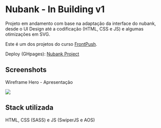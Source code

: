 # Nubank - In Building v1

Projeto em andamento com base na adaptação da interface do nubank, desde o UI Design até a codificação (HTML, CSS e JS) e algumas otimizações em SVG.

Este é um dos projetos do curso [FrontPush](https://frontpush.com.br/).


Deploy (GHpages): [Nubank Project](https://psousadev.github.io/FrontPushNU/)


## Screenshots

Wireframe Hero - Apresentação

![](https://i.imgur.com/v1qIQgO.png)


## Stack utilizada

HTML, CSS (SASS) e JS (SwiperJS e AOS)
